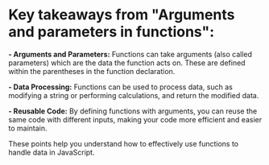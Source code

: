 # Key takeaways from "Arguments and parameters in functions":

**- Arguments and Parameters:** Functions can take arguments (also called parameters) which are the data the function acts on. These are defined within the parentheses in the function declaration.

**- Data Processing:** Functions can be used to process data, such as modifying a string or performing calculations, and return the modified data.

**- Reusable Code:** By defining functions with arguments, you can reuse the same code with different inputs, making your code more efficient and easier to maintain.

These points help you understand how to effectively use functions to handle data in JavaScript.